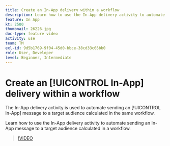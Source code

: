 ```yaml
---
title: Create an In-App delivery within a workflow
description: Learn how to use the In-App delivery activity to automate sending an In-App message to a target audience calculated in a workflow.
feature: In App
kt: 2500
thumbnail: 26226.jpg
doc-type: feature video
activity: use
team: TM
exl-id: 9d5b1769-9f04-45d0-bbce-38cd33c65bb0
role: User, Developer
level: Beginner, Intermediate
---
```

# Create an [!UICONTROL In-App] delivery within a workflow

The In-App delivery activity is used to automate sending an [!UICONTROL In-App] message to a target audience calculated in the same workflow.

Learn how to use the In-App delivery activity to automate sending an In-App message to a target audience calculated in a workflow.

>[!VIDEO](https://video.tv.adobe.com/v/26226?quality=12&learn=on)
